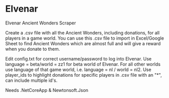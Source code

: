 # Elvenar
Elvenar Ancient Wonders Scraper

Create a .csv file with all the Ancient Wonders, including donations, for all players in a game world. 
You can use this .csv file to import in Excel/Google Sheet to find Ancient Wonders which are almost full and will give a reward when you donate to them.

Edit config.txt for correct username/password to log into Elvenar.
Use language = beta/world = zz1 for beta world of Elvenar.
For all other worlds use language of that game world, i.e. language = nl / world = nl2.
Use player_ids to highlight donations for specific players in .csv file with an "\*", can include multiple id's.

Needs .NetCoreApp & Newtonsoft.Json

